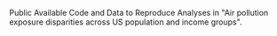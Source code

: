 Public Available Code and Data to Reproduce Analyses in "Air pollution exposure disparities across US population and income groups".
